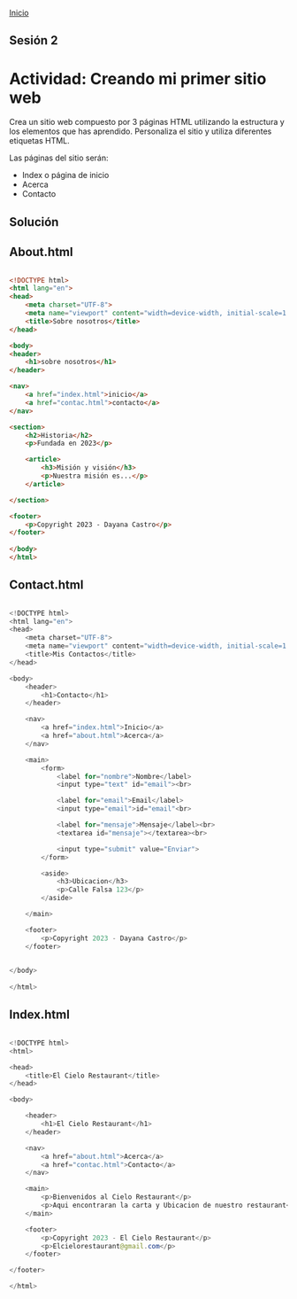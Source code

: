 <!-- No borrar o modificar -->
[Inicio](./index.md)

## Sesión 2


<!-- Actividad 02 -->

# Actividad: Creando mi primer sitio web
Crea un sitio web compuesto por 3 páginas HTML utilizando la estructura y los elementos que has aprendido. Personaliza el sitio y utiliza diferentes etiquetas HTML.

Las páginas del sitio serán:

+ Index o página de inicio
+ Acerca
+ Contacto

## Solución
## About.html
```html

<!DOCTYPE html>
<html lang="en">
<head>
    <meta charset="UTF-8">
    <meta name="viewport" content="width=device-width, initial-scale=1.0">
    <title>Sobre nosotros</title>
</head> 

<body>
<header>
    <h1>sobre nosotros</h1>
</header>

<nav>
    <a href="index.html">inicio</a>
    <a href="contac.html">contacto</a>
</nav>

<section>
    <h2>Historia</h2>
    <p>Fundada en 2023</p>

    <article>
        <h3>Misión y visión</h3>
        <p>Nuestra misión es...</p>
    </article>

</section>

<footer>
    <p>Copyright 2023 - Dayana Castro</p>
</footer>
    
</body>
</html>
```

## Contact.html
``` java

<!DOCTYPE html>
<html lang="en">
<head>
    <meta charset="UTF-8">
    <meta name="viewport" content="width=device-width, initial-scale=1.0">
    <title>Mis Contactos</title>
</head>

<body>
    <header>
        <h1>Contacto</h1>
    </header>

    <nav>
        <a href="index.html">Inicio</a>
        <a href="about.html">Acerca</a>
    </nav>

    <main>
        <form>
            <label for="nombre">Nombre</label>
            <input type="text" id="email"><br>

            <label for="email">Email</label>
            <input type="email">id="email"<br>

            <label for="mensaje">Mensaje</label><br>
            <textarea id="mensaje"></textarea><br>

            <input type="submit" value="Enviar">
        </form>

        <aside>
            <h3>Ubicacion</h3>
            <p>Calle Falsa 123</p>
        </aside>

    </main>

    <footer>
        <p>Copyright 2023 - Dayana Castro</p>
    </footer>

  
</body>
  
</html>
```

## Index.html
``` java

<!DOCTYPE html>
<html>

<head>
    <title>El Cielo Restaurant</title>
</head>

<body>

    <header>
        <h1>El Cielo Restaurant</h1>
    </header>

    <nav>
        <a href="about.html">Acerca</a>
        <a href="contac.html">Contacto</a>
    </nav>

    <main>
        <p>Bienvenidos al Cielo Restaurant</p>
        <p>Aqui encontraran la carta y Ubicacion de nuestro restaurant</p>
    </main>

    <footer>
        <p>Copyright 2023 - El Cielo Restaurant</p>
        <p>Elcielorestaurant@gmail.com</p>
    </footer>

</footer>

</html>
```




